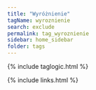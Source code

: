 ```yaml
---
title: "Wyróżnienie"
tagName: wyroznienie
search: exclude
permalink: tag_wyroznienie
sidebar: home_sidebar
folder: tags
---
```

{% include taglogic.html %}

{% include links.html %}
